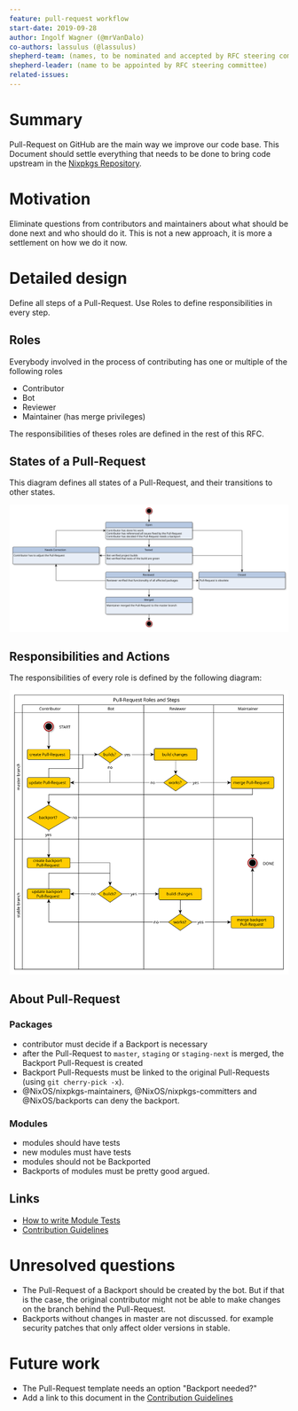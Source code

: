 ```yaml
---
feature: pull-request workflow
start-date: 2019-09-28
author: Ingolf Wagner (@mrVanDalo)
co-authors: lassulus (@lassulus)
shepherd-team: (names, to be nominated and accepted by RFC steering committee)
shepherd-leader: (name to be appointed by RFC steering committee)
related-issues: 
---
```


# Summary
[summary]: #summary

Pull-Request on GitHub are the main way we improve our code base.
This Document should settle everything that needs to be done
to bring code upstream in the
[Nixpkgs Repository](https://github.com/nixos/nixpkgs/).

# Motivation
[motivation]: #motivation

Eliminate questions from contributors and maintainers
about what should be done next and who should do it.
This is not a new approach, it is more a settlement
on how we do it now.

# Detailed design
[design]: #detailed-design

Define all steps of a Pull-Request.
Use Roles to define responsibilities in every step.

## Roles
[roles]: #roles

Everybody involved in the process of contributing has one or multiple
of the following roles

* Contributor
* Bot
* Reviewer
* Maintainer (has merge privileges)

The responsibilities of theses roles are defined in the rest of this RFC.

## States of a Pull-Request
[state]:#states

This diagram defines all states of a Pull-Request,
and their transitions to other states.

![pull-request state](0053-pull-request-workflow/pull-request-states.svg)

## Responsibilities and Actions
[responsibilities]:#responsibilities

The responsibilities of every role is defined by the following diagram:

![pull-request activity](0053-pull-request-workflow/pull-request-roles.svg)

## About Pull-Request

### Packages

* contributor must decide if a Backport is necessary
* after the Pull-Request to `master`, `staging` or `staging-next` is merged,
  the Backport Pull-Request is created
* Backport Pull-Requests must be linked to the original Pull-Requests (using `git cherry-pick -x`).
* @NixOS/nixpkgs-maintainers, @NixOS/nixpkgs-committers and @NixOS/backports can deny the backport.

### Modules

* modules should have tests
* new modules must have tests
* modules should not be Backported
* Backports of modules must be pretty good argued.

## Links

* [How to write Module Tests](https://nixos.org/nixos/manual/index.html#sec-nixos-tests)
* [Contribution Guidelines](https://github.com/NixOS/nixpkgs/blob/master/.github/CONTRIBUTING.md)

# Unresolved questions
[unresolved]: #unresolved-questions

* The Pull-Request of a Backport should be created by the bot.
  But if that is the case, the original contributor might not be able
  to make changes on the branch behind the Pull-Request.
* Backports without changes in master are not discussed.
  for example security patches that only affect older versions in stable.

# Future work
[future]: #future-work

* The Pull-Request template needs an option "Backport needed?"
* Add a link to this document in the 
  [Contribution Guidelines](https://github.com/NixOS/nixpkgs/blob/master/.github/CONTRIBUTING.md)
